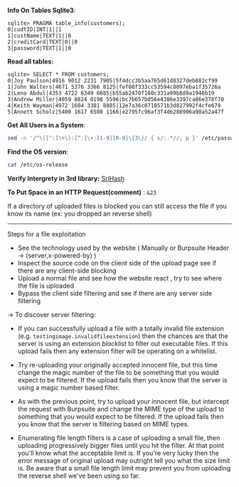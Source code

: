 
**Info On Tables Sqlite3**:
```mysql
sqlite> PRAGMA table_info(customers);
0|cudtID|INT|1||1
1|custName|TEXT|1||0
2|creditCard|TEXT|0||0
3|password|TEXT|1||0
```

**Read all tables:**
```mysql
sqlite> SELECT * FROM customers;
0|Joy Paulson|4916 9012 2231 7905|5f4dcc3b5aa765d61d8327deb882cf99
1|John Walters|4671 5376 3366 8125|fef08f333cc53594c8097eba1f35726a
2|Lena Abdul|4353 4722 6349 6685|b55ab2470f160c331a99b8d8a1946b19
3|Andrew Miller|4059 8824 0198 5596|bc7b657bd56e4386e3397ca86e378f70
4|Keith Wayman|4972 1604 3381 8885|12e7a36c0710571b3d827992f4cfe679
5|Annett Scholz|5400 1617 6508 1166|e2795fc96af3f4d6288906a90a52a47f
```

**Get All Users in a System**: 
```bash
sed -n '/^\([^:]\+\):[^:]\+:[1-9][0-9]\{3\}/ { s/:.*//; p }' /etc/passwd
```

**Find the OS version**:
```bash
cat /etc/os-release
```


**Verify Intergrety in 3rd library:** [SriHash](https://www.srihash.org/)

**To Put Space in an HTTP Request(comment)** : ```&23```

If a directory of uploaded files is blocked you can still access the file if you know its name (ex: you dropped an reverse shell)

---

Steps for a file exploitation
- See the technology used by the website ( Manually or Burpsuite Header -> (server,x-powered-by) )
- Inspect the source code on the client side of the upload page see if there are any client-side blocking
- Upload a normal file and see how the website react , try to see where the file is uploaded 
- Bypass the client side filtering and see if there are any server side filtering

-> To discover server filtering:
- If you can successfully upload a file with a totally invalid file extension (e.g. `testingimage.invalidfileextension`) then the chances are that the server is using an extension _blacklist_ to filter out executable files. If this upload fails then any extension filter will be operating on a whitelist.

- Try re-uploading your originally accepted innocent file, but this time change the magic number of the file to be something that you would expect to be filtered. If the upload fails then you know that the server is using a magic number based filter.

- As with the previous point, try to upload your innocent file, but intercept the request with Burpsuite and change the MIME type of the upload to something that you would expect to be filtered. If the upload fails then you know that the server is filtering based on MIME types.

- Enumerating file length filters is a case of uploading a small file, then uploading progressively bigger files until you hit the filter. At that point you'll know what the acceptable limit is. If you're very lucky then the error message of original upload may outright tell you what the size limit is. Be aware that a small file length limit may prevent you from uploading the reverse shell we've been using so far.